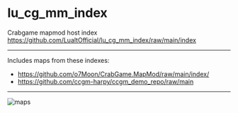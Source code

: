 # lu_cg_mm_index
Crabgame mapmod host index
https://github.com/LualtOfficial/lu_cg_mm_index/raw/main/index

---

Includes maps from these indexes:
 - https://github.com/o7Moon/CrabGame.MapMod/raw/main/index/
 - https://github.com/ccgm-harpy/ccgm_demo_repo/raw/main
 
--- 

![maps](https://github.com/LualtOfficial/lu_cg_mm_index/blob/main/maps.png?raw=true)
